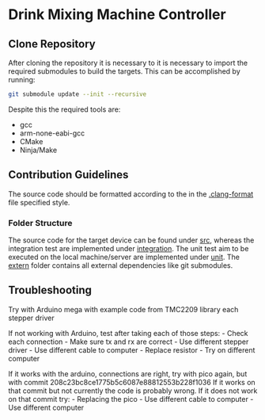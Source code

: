 # Drink Mixing Machine Controller

## Clone Repository

After cloning the repository it is necessary to it is necessary to import the required submodules to build the targets.
This can be accomplished by running:

```bash
git submodule update --init --recursive
```

Despite this the required tools are:

* gcc
* arm-none-eabi-gcc
* CMake
* Ninja/Make

## Contribution Guidelines

The source code should be formatted according to the in the [.clang-format](.clang-format) file specified style.

### Folder Structure

The source code for the target device can be found under [src](src), whereas the integration test are implemented under [integration](test/integration).
The unit test aim to be executed on the local machine/server are implemented under [unit](test/unit).
The [extern](extern) folder contains all external dependencies like git submodules.

## Troubleshooting

Try with Arduino mega with example code from TMC2209 library each stepper driver

If not working with Arduino, test after taking each of those steps:
    - Check each connection
    - Make sure tx and rx are correct
    - Use different stepper driver
    - Use different cable to computer
    - Replace resistor
    - Try on different computer
    
If it works with the arduino, connections are right, try with pico again, but with commit 208c23bc8ce1775b5c6087e88812553b228f1036
If it works on that commit but not currently the code is probably wrong.
If it does not work on that commit try:
    - Replacing the pico
    - Use different cable to computer
    - Use different computer
